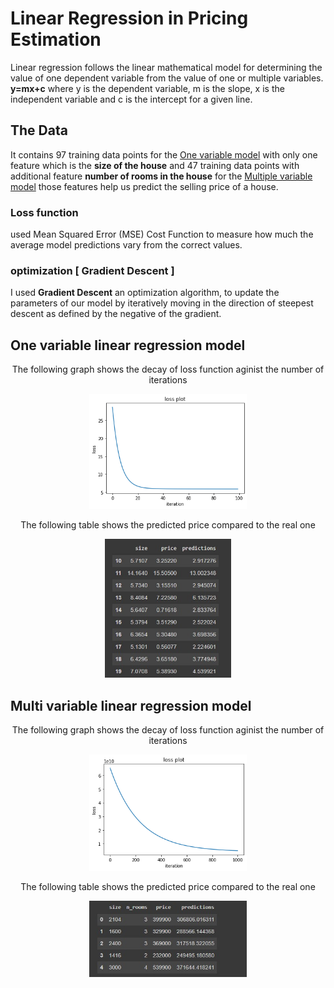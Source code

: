 # Linear Regression in Pricing Estimation

Linear regression follows the linear mathematical model for determining the value of one dependent variable from the value of one or multiple variables.
**y=mx+c**
where y is the dependent variable, m is the slope, x is the independent variable and c is the intercept for a given line.
## The Data
It contains 97 training data points for the [One variable model](#one-variable-linear-regression-model) with only one feature which is the **size of the house** and 47 training data points with additional feature **number of rooms in the house** for the [Multiple variable model](#multi-variable-linear-regression-model) those features help us predict the selling price of a house. 

### Loss function
used Mean Squared Error (MSE) Cost Function
to measure how much the average model predictions vary from the correct values.
### optimization [ Gradient Descent ]
I used **Gradient Descent** an optimization algorithm, to update the parameters of our model
by iteratively moving in the direction of steepest descent as defined by the negative of the gradient.
## One variable linear regression model
<div align="center">
    <p>
    The following graph shows the decay of loss function aginist the number of iterations 
    </p>
    <img src="oneVarLinearRegression\screenshots\loss_function_plot.jpg" width="50%" title="Loss Graph">
</div>


<div align="center">
    <p>
    The following table shows the predicted price compared to the real one
    </p>
    <img src="oneVarLinearRegression\screenshots\predictions.jpg" width="40%" title="predictions">
</div>


## Multi variable linear regression model

<div align="center">
    <p>
    The following graph shows the decay of loss function aginist the number of iterations 
    </p>
    <img src="multiVarLinearRegression\screenshots\loss_function_plot.jpg" width="50%" title="Loss Graph">
</div>

<div align="center">
    <p>
    The following table shows the predicted price compared to the real one
    </p>
    <img src="multiVarLinearRegression\screenshots\predictions.jpg" width="50%" title="predictions">
</div>
